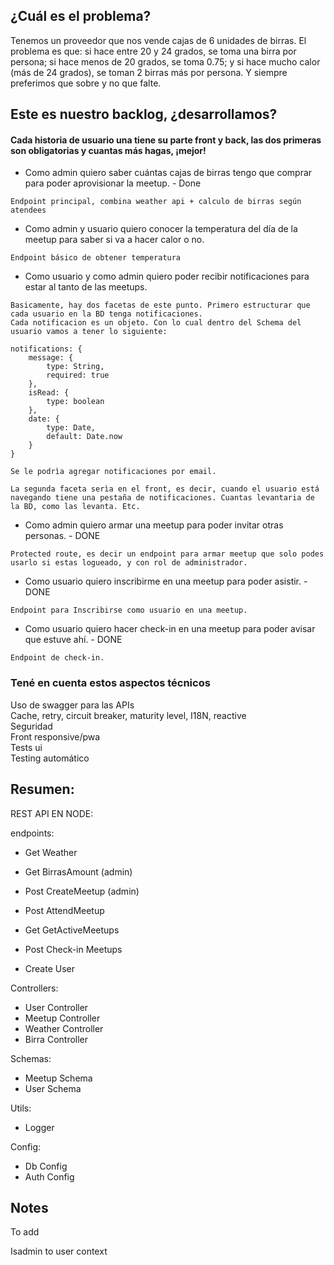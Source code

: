 ## ¿Cuál es el problema?

Tenemos un proveedor que nos vende cajas de 6 unidades de birras. El problema es que: si hace entre 20 y 24 grados, se toma una birra por persona; si hace menos de 20 grados, se toma 0.75; y si hace mucho calor (más de 24 grados), se toman 2 birras más por persona. Y siempre preferimos que sobre y no que falte.

 

## Este es nuestro backlog, ¿desarrollamos?
#### Cada historia de usuario una tiene su parte front y back, las dos primeras son obligatorias y cuantas más hagas, ¡mejor!

* Como admin quiero saber cuántas cajas de birras tengo que comprar para poder aprovisionar la meetup.  - Done
```
Endpoint principal, combina weather api + calculo de birras según atendees
```
* Como admin y usuario quiero conocer la temperatura del día de la meetup para saber si va a hacer calor o no.    
```
Endpoint básico de obtener temperatura
```
* Como usuario y como admin quiero poder recibir notificaciones para estar al tanto de las meetups. 
```
Basicamente, hay dos facetas de este punto. Primero estructurar que cada usuario en la BD tenga notificaciones.
Cada notificacion es un objeto. Con lo cual dentro del Schema del usuario vamos a tener lo siguiente:

notifications: {
    message: {
        type: String,
        required: true
    },
    isRead: {
        type: boolean
    },
    date: {
        type: Date,
        default: Date.now 
    }
}

Se le podrìa agregar notificaciones por email.

La segunda faceta serìa en el front, es decir, cuando el usuario está navegando tiene una pestaña de notificaciones. Cuantas levantaria de la BD, como las levanta. Etc.
```    
* Como admin quiero armar una meetup para poder invitar otras personas.  - DONE    
```
Protected route, es decir un endpoint para armar meetup que solo podes usarlo si estas logueado, y con rol de administrador.
```
* Como usuario quiero inscribirme en una meetup para poder asistir.       - DONE
```
Endpoint para Inscribirse como usuario en una meetup. 
```
* Como usuario quiero hacer check-in en una meetup para poder avisar que estuve ahí.    - DONE
```
Endpoint de check-in.
```



### Tené en cuenta estos aspectos técnicos
Uso de swagger para las APIs  
Cache, retry, circuit breaker, maturity level, I18N, reactive  
Seguridad  
Front responsive/pwa  
Tests ui  
Testing automático  

## Resumen:

REST API EN NODE: 

endpoints: 
* Get Weather
* Get BirrasAmount (admin)
* Post CreateMeetup (admin)
* Post AttendMeetup
* Get GetActiveMeetups
* Post Check-in Meetups

* Create User

Controllers:
* User Controller
* Meetup Controller
* Weather Controller
* Birra Controller

Schemas:
* Meetup Schema
* User Schema

Utils: 
* Logger

Config: 
* Db Config
* Auth Config


## Notes 

To add 

Isadmin to user context